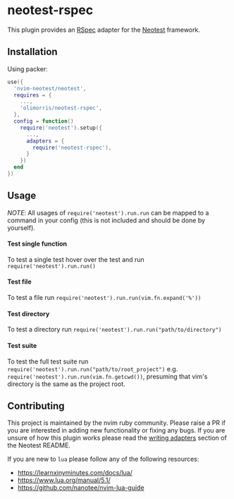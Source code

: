# neotest-rspec

This plugin provides an [RSpec](https://rspec.info) adapter for the [Neotest](https://github.com/nvim-neotest/neotest) framework.

## Installation

Using packer:

```lua
use({
  'nvim-neotest/neotest',
  requires = {
    ...,
    'olimorris/neotest-rspec',
  },
  config = function()
    require('neotest').setup({
      ...,
      adapters = {
        require('neotest-rspec'),
      }
    })
  end
})
```

## Usage

_NOTE_: All usages of `require('neotest').run.run` can be mapped to a command in your config (this is not included and should be done by yourself).

#### Test single function

To test a single test hover over the test and run `require('neotest').run.run()`

#### Test file

To test a file run `require('neotest').run.run(vim.fn.expand('%'))`

#### Test directory

To test a directory run `require('neotest').run.run("path/to/directory")`

#### Test suite

To test the full test suite run `require('neotest').run.run("path/to/root_project")`
e.g. `require('neotest').run.run(vim.fn.getcwd())`, presuming that vim's directory is the same as the project root.

## Contributing

This project is maintained by the nvim ruby community. Please raise a PR if you are interested in adding new functionality or fixing any bugs. If you are unsure of how this plugin works please read the [writing adapters](https://github.com/nvim-neotest/neotest#writing-adapters) section of the Neotest README.

If you are new to `lua` please follow any of the following resources:

- https://learnxinyminutes.com/docs/lua/
- https://www.lua.org/manual/5.1/
- https://github.com/nanotee/nvim-lua-guide
